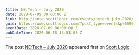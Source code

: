 ```yaml
---
title: NE:Tech – July 2020
date: 2020-07-09 00:00:00 Z
link: http://ante.scottlogic.com/events/netech-july-2020/
guid: https://www.scottlogic.com/?post_type=events&p=6596
eventDate: 2020-07-09 00:00:00 Z
pubDateTime: 2020-06-18 13:53:08 Z
---
```


<p>The post <a rel="nofollow" href="http://ante.scottlogic.com/events/netech-july-2020/">NE:Tech &#8211; July 2020</a> appeared first on <a rel="nofollow" href="http://ante.scottlogic.com">Scott Logic</a>.</p>